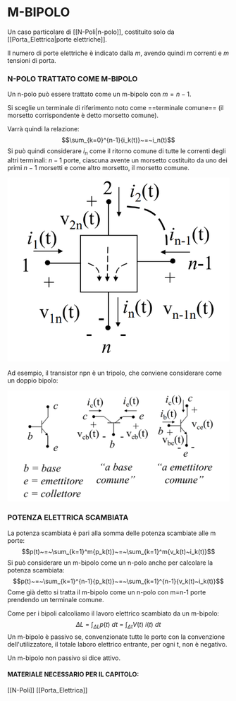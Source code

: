 # M-BIPOLO
Un caso particolare di [[N-Poli|n-polo]], costituito solo da [[Porta_Elettrica|porte elettriche]].

Il numero di porte elettriche è indicato dalla $m$, avendo quindi $m$ correnti e $m$ tensioni di porta.

### N-POLO TRATTATO COME M-BIPOLO
Un n-polo può essere trattato come un m-bipolo con $m=n-1$.

Si sceglie un terminale di riferimento noto come ==terminale comune== (il morsetto corrispondente è detto morsetto comune).

Varrà quindi la relazione:
$$\sum_{k=0}^{n-1}{i_k(t)}~=~i_n(t)$$
Si può quindi considerare $i_n$ come il ritorno comune di tutte le correnti degli altri terminali: $n-1$ porte, ciascuna avente un morsetto costituito da uno dei primi $n-1$ morsetti e come altro morsetto, il morsetto comune.

![M-BIPOLO|500](Images/M-Bipolo_1.png)

Ad esempio, il transistor npn è un tripolo, che conviene considerare come un doppio bipolo:

![TRANSISTOR NPN|500](Images/M-Bipolo_2.png)

### POTENZA ELETTRICA SCAMBIATA
La potenza scambiata è pari alla somma delle potenza scambiate alle m porte:
$$p(t)~=~\sum_{k=1}^m{p_k(t)}~=~\sum_{k=1}^m{v_k(t)~i_k(t)}$$
Si può considerare un m-bipolo come un n-polo anche per calcolare la potenza scambiata:
$$p(t)~=~\sum_{k=1}^{n-1}{p_k(t)}~=~\sum_{k=1}^{n-1}{v_k(t)~i_k(t)}$$
Come già detto si tratta il m-bipolo come un n-polo con m=n-1 porte prendendo un terminale comune.

Come per i bipoli calcoliamo il lavoro elettrico scambiato da un m-bipolo:
$$\Delta L~=~\int_{\Delta L}{p(t)~dt~=~\int_{\Delta t}{V(t)~i(t)~dt}}$$
Un m-bipolo è passivo se, convenzionate tutte le porte con la convenzione dell'utilizzatore, il totale laboro elettrico entrante, per ogni t, non è negativo.

Un m-bipolo non passivo si dice attivo.

#### MATERIALE NECESSARIO PER IL CAPITOLO:
[[N-Poli]]
[[Porta_Elettrica]]
